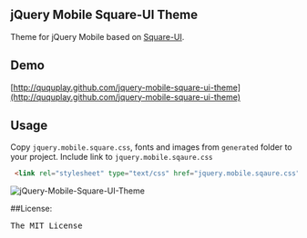 ## jQuery Mobile Square-UI Theme

Theme for jQuery Mobile based on [Square-UI](http://dribbble.com/shots/948195-Square-UI-Kit-Free-Download-Now/attachments/107177/).

## Demo

[http://ququplay.github.com/jquery-mobile-square-ui-theme](http://ququplay.github.com/jquery-mobile-square-ui-theme)

## Usage

Copy `jquery.mobile.square.css`, fonts and images from `generated` folder to your project.
Include link to `jquery.mobile.sqaure.css`

```html
 <link rel="stylesheet" type="text/css" href="jquery.mobile.sqaure.css" />
```

![jQuery-Mobile-Square-UI-Theme](http://oi50.tinypic.com/347gwuq.jpg)


##License:
<pre>
The MIT License
</pre>
